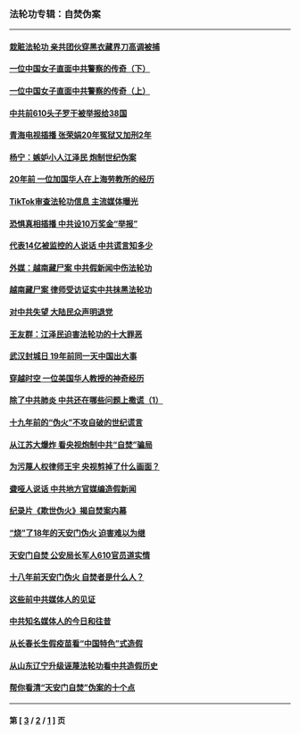 ### 法轮功专辑：自焚伪案
---
#### [栽赃法轮功 亲共团伙穿黑衣藏界刀高调被捕](../../pages/nf5562/n13073780.md?07090430) 
#### [一位中国女子直面中共警察的传奇（下）](../../pages/nf5562/n12989706.md?07090430) 
#### [一位中国女子直面中共警察的传奇（上）](../../pages/nf5562/n12985072.md?07090430) 
#### [中共前610头子罗干被举报给38国](../../pages/nf5562/n12975419.md?07090430) 
#### [青海电视插播 张荣娟20年冤狱又加刑2年](../../pages/nf5562/n12738166.md?07090430) 
#### [杨宁：嫉妒小人江泽民 炮制世纪伪案](../../pages/nf5562/n12724108.md?07090430) 
#### [20年前 一位加国华人在上海劳教所的经历](../../pages/nf5562/n12707932.md?07090430) 
#### [TikTok审查法轮功信息 主流媒体曝光](../../pages/nf5562/n12362336.md?07090430) 
#### [恐惧真相插播 中共设10万奖金“举报”](../../pages/nf5562/n12306396.md?07090430) 
#### [代表14亿被监控的人说话 中共谎言知多少](../../pages/nf5562/n12297484.md?07090430) 
#### [外媒：越南藏尸案 中共假新闻中伤法轮功](../../pages/nf5562/n12264411.md?07090430) 
#### [越南藏尸案 律师受访证实中共抹黑法轮功](../../pages/nf5562/n12261878.md?07090430) 
#### [对中共失望 大陆民众声明退党](../../pages/nf5562/n12187315.md?07090430) 
#### [王友群：江泽民迫害法轮功的十大罪恶](../../pages/nf5562/n12169074.md?07090430) 
#### [武汉封城日 19年前同一天中国出大事](../../pages/nf5562/n12150901.md?07090430) 
#### [穿越时空  一位美国华人教授的神奇经历](../../pages/nf5562/n12097460.md?07090430) 
#### [除了中共肺炎 中共还在哪些问题上撒谎（1）](../../pages/nf5562/n11955770.md?07090430) 
#### [十九年前的“伪火”不攻自破的世纪谎言](../../pages/nf5562/n11813238.md?07090430) 
#### [从江苏大爆炸 看央视炮制中共“自焚”骗局](../../pages/nf5562/n11140275.md?07090430) 
#### [为污蔑人权律师王宇 央视剪掉了什么画面？](../../pages/nf5562/n11130142.md?07090430) 
#### [聋哑人说话 中共地方官媒编造假新闻](../../pages/nf5562/n11006067.md?07090430) 
#### [纪录片《欺世伪火》揭自焚案内幕](../../pages/nf5562/n11002664.md?07090430) 
#### [“烧”了18年的天安门伪火 迫害难以为继](../../pages/nf5562/n10996660.md?07090430) 
#### [天安门自焚 公安局长军人610官员道实情](../../pages/nf5562/n10997098.md?07090430) 
#### [十八年前天安门伪火 自焚者是什么人？](../../pages/nf5562/n10996556.md?07090430) 
#### [这些前中共媒体人的见证](../../pages/nf5562/n10845276.md?07090430) 
#### [中共知名媒体人的今日和往昔](../../pages/nf5562/n10843569.md?07090430) 
#### [从长春长生假疫苗看“中国特色”式造假](../../pages/nf5562/n10684053.md?07090430) 
#### [从山东辽宁升级诬蔑法轮功看中共造假历史](../../pages/nf5562/n10668272.md?07090430) 
#### [帮你看清“天安门自焚”伪案的十个点](../../pages/nf5562/n10554707.md?07090430) 

---
#### 第 [ [3](./3.md?07090430) / [2](./2.md?07090430) / [1](./1.md?07090430) ] 页
